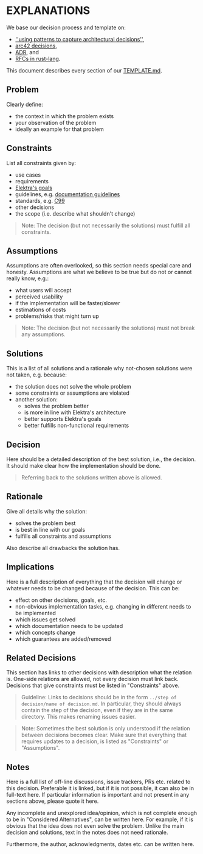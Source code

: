 # EXPLANATIONS

We base our decision process and template on:

- [''using patterns to capture architectural decisions''](http://eprints.cs.univie.ac.at/2345/1/02_Using_Patterns_to_Capture.pdf),
- [arc42 decisions](http://docs.arc42.org/section-9/),
- [ADR](https://adr.github.io/), and
- [RFCs in rust-lang](https://github.com/rust-lang/rfcs).

This document describes every section of our [TEMPLATE.md](TEMPLATE.md).

## Problem

Clearly define:

- the context in which the problem exists
- your observation of the problem
- ideally an example for that problem

## Constraints

List all constraints given by:

- use cases
- requirements
- [Elektra's goals](/doc/GOALS.md)
- guidelines, e.g. [documentation guidelines](/doc/contrib/documentation.md)
- standards, e.g. [C99](https://www.open-std.org/jtc1/sc22/wg14/)
- other decisions
- the scope (i.e. describe what shouldn't change)

> Note:
> The decision (but not necessarily the solutions) must fulfill all constraints.

## Assumptions

Assumptions are often overlooked, so this section needs special care and honesty.
Assumptions are what we believe to be true but do not or cannot really know, e.g.:

- what users will accept
- perceived usability
- if the implementation will be faster/slower
- estimations of costs
- problems/risks that might turn up

> Note:
> The decision (but not necessarily the solutions) must not break any assumptions.

## Solutions

This is a list of all solutions and a rationale why not-chosen solutions were not taken, e.g. because:

- the solution does not solve the whole problem
- some constraints or assumptions are violated
- another solution:
  - solves the problem better
  - is more in line with Elektra's architecture
  - better supports Elektra's goals
  - better fulfills non-functional requirements

## Decision

Here should be a detailed description of the best solution, i.e., the decision.
It should make clear how the implementation should be done.

> Referring back to the solutions written above is allowed.

## Rationale

Give all details why the solution:

- solves the problem best
- is best in line with our goals
- fulfills all constraints and assumptions

Also describe all drawbacks the solution has.

## Implications

Here is a full description of everything that the decision will change or whatever needs to be changed because of the decision.
This can be:

- effect on other decisions, goals, etc.
- non-obvious implementation tasks, e.g. changing in different needs to be implemented
- which issues get solved
- which documentation needs to be updated
- which concepts change
- which guarantees are added/removed

## Related Decisions

This section has links to other decisions with description what the relation is.
One-side relations are allowed, not every decision must link back.
Decisions that give constraints must be listed in "Constraints" above.

> Guideline:
> Links to decisions should be in the form `../step of decision/name of decision.md`.
> In particular, they should always contain the step of the decision, even if they are in the same directory.
> This makes renaming issues easier.

> Note:
> Sometimes the best solution is only understood if the relation between decisions becomes clear.
> Make sure that everything that requires updates to a decision, is listed as "Constraints" or "Assumptions".

## Notes

Here is a full list of off-line discussions, issue trackers, PRs etc. related to this decision.
Preferable it is linked, but if it is not possible, it can also be in full-text here.
If particular information is important and not present in any sections above, please quote it here.

Any incomplete and unexplored idea/opinion, which is not complete enough to be in "Considered Alternatives", can be written here.
For example, if it is obvious that the idea does not even solve the problem.
Unlike the main decision and solutions, text in the notes does not need rationale.

Furthermore, the author, acknowledgments, dates etc. can be written here.
